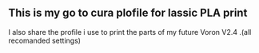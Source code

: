This is my go to cura plofile for lassic PLA print 
---
I also share the profile i use to print the parts of my future Voron V2.4 .(all recomanded settings)

